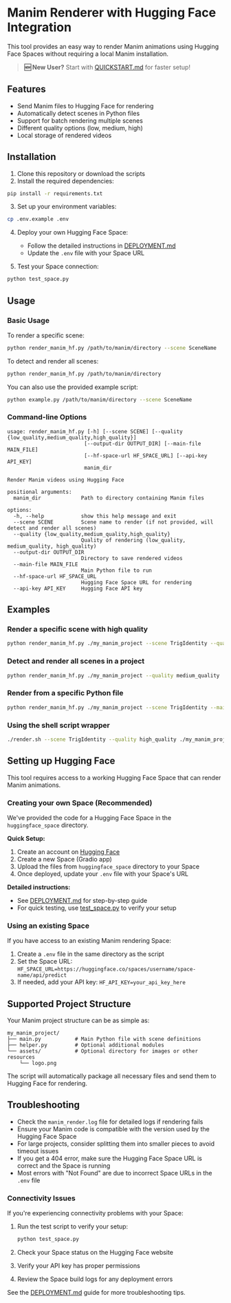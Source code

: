 # Manim Renderer with Hugging Face Integration

This tool provides an easy way to render Manim animations using Hugging Face Spaces without requiring a local Manim installation.

> **🆕 New User?** Start with [QUICKSTART.md](./QUICKSTART.md) for faster setup!

## Features

- Send Manim files to Hugging Face for rendering
- Automatically detect scenes in Python files
- Support for batch rendering multiple scenes
- Different quality options (low, medium, high)
- Local storage of rendered videos

## Installation

1. Clone this repository or download the scripts
2. Install the required dependencies:

```bash
pip install -r requirements.txt
```

3. Set up your environment variables:
```bash
cp .env.example .env
```

4. Deploy your own Hugging Face Space:
   - Follow the detailed instructions in [DEPLOYMENT.md](./DEPLOYMENT.md)
   - Update the `.env` file with your Space URL
   
5. Test your Space connection:
```bash
python test_space.py
```

## Usage

### Basic Usage

To render a specific scene:

```bash
python render_manim_hf.py /path/to/manim/directory --scene SceneName
```

To detect and render all scenes:

```bash
python render_manim_hf.py /path/to/manim/directory
```

You can also use the provided example script:

```bash
python example.py /path/to/manim/directory --scene SceneName
```

### Command-line Options

```
usage: render_manim_hf.py [-h] [--scene SCENE] [--quality {low_quality,medium_quality,high_quality}]
                         [--output-dir OUTPUT_DIR] [--main-file MAIN_FILE]
                         [--hf-space-url HF_SPACE_URL] [--api-key API_KEY]
                         manim_dir

Render Manim videos using Hugging Face

positional arguments:
  manim_dir             Path to directory containing Manim files

options:
  -h, --help            show this help message and exit
  --scene SCENE         Scene name to render (if not provided, will detect and render all scenes)
  --quality {low_quality,medium_quality,high_quality}
                        Quality of rendering (low_quality, medium_quality, high_quality)
  --output-dir OUTPUT_DIR
                        Directory to save rendered videos
  --main-file MAIN_FILE
                        Main Python file to run
  --hf-space-url HF_SPACE_URL
                        Hugging Face Space URL for rendering
  --api-key API_KEY     Hugging Face API key
```

## Examples

### Render a specific scene with high quality

```bash
python render_manim_hf.py ./my_manim_project --scene TrigIdentity --quality high_quality --output-dir ./videos
```

### Detect and render all scenes in a project

```bash
python render_manim_hf.py ./my_manim_project --quality medium_quality
```

### Render from a specific Python file

```bash
python render_manim_hf.py ./my_manim_project --scene TrigIdentity --main-file trigonometry.py
```

### Using the shell script wrapper

```bash
./render.sh --scene TrigIdentity --quality high_quality ./my_manim_project
```

## Setting up Hugging Face 

This tool requires access to a working Hugging Face Space that can render Manim animations. 

### Creating your own Space (Recommended)

We've provided the code for a Hugging Face Space in the `huggingface_space` directory.

**Quick Setup:**
1. Create an account on [Hugging Face](https://huggingface.co/)
2. Create a new Space (Gradio app)
3. Upload the files from `huggingface_space` directory to your Space
4. Once deployed, update your `.env` file with your Space's URL

**Detailed instructions:**
- See [DEPLOYMENT.md](./DEPLOYMENT.md) for step-by-step guide
- For quick testing, use [test_space.py](./test_space.py) to verify your setup

### Using an existing Space

If you have access to an existing Manim rendering Space:

1. Create a `.env` file in the same directory as the script
2. Set the Space URL: `HF_SPACE_URL=https://huggingface.co/spaces/username/space-name/api/predict`
3. If needed, add your API key: `HF_API_KEY=your_api_key_here`

## Supported Project Structure

Your Manim project structure can be as simple as:

```
my_manim_project/
├── main.py           # Main Python file with scene definitions
├── helper.py         # Optional additional modules
└── assets/           # Optional directory for images or other resources
    └── logo.png
```

The script will automatically package all necessary files and send them to Hugging Face for rendering.

## Troubleshooting

- Check the `manim_render.log` file for detailed logs if rendering fails
- Ensure your Manim code is compatible with the version used by the Hugging Face Space
- For large projects, consider splitting them into smaller pieces to avoid timeout issues
- If you get a 404 error, make sure the Hugging Face Space URL is correct and the Space is running
- Most errors with "Not Found" are due to incorrect Space URLs in the `.env` file

### Connectivity Issues

If you're experiencing connectivity problems with your Space:

1. Run the test script to verify your setup:
   ```bash
   python test_space.py
   ```
   
2. Check your Space status on the Hugging Face website
3. Verify your API key has proper permissions
4. Review the Space build logs for any deployment errors

See the [DEPLOYMENT.md](./DEPLOYMENT.md) guide for more troubleshooting tips.